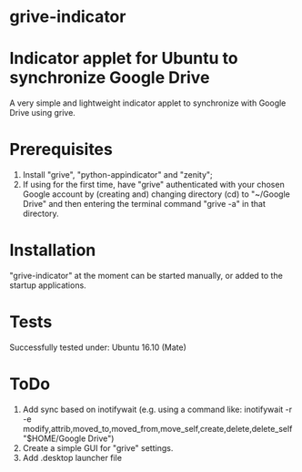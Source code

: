grive-indicator
===============

Indicator applet for Ubuntu to synchronize Google Drive
=======
A very simple and lightweight indicator applet to synchronize with Google Drive using grive.

Prerequisites
===============

1. Install "grive", "python-appindicator" and "zenity";
2. If using for the first time, have "grive" authenticated with your chosen Google account by (creating and) changing directory (cd) to "~/Google Drive" and then entering the terminal command "grive -a" in that directory.

Installation
===============

"grive-indicator" at the moment can be started manually, or added to the startup applications.

Tests
===============
Successfully tested under: Ubuntu 16.10 (Mate)

ToDo
===============

1. Add sync based on inotifywait (e.g. using a command like: inotifywait -r -e modify,attrib,moved_to,moved_from,move_self,create,delete,delete_self "$HOME/Google Drive")
2. Create a simple GUI for "grive" settings.
3. Add .desktop launcher file
